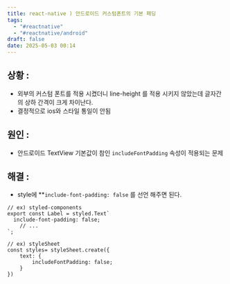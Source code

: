 ```yaml
---
title: react-native ) 안드로이드 커스텀폰트의 기본 패딩
tags:
  - "#reactnative"
  - "#reactnative/android"
draft: false
date: 2025-05-03 00:14
---
```


## 상황 :

- 외부의 커스텀 폰트를 적용 시켰더니 line-height 를 적용 시키지 않았는데 글자간의 상하 간격이 크게 차이난다.
- 결정적으로 ios와 스타일 통일이 안됨

## 원인 :

- 안드로이드 TextView 기본값이 참인 `includeFontPadding` 속성이 적용되는 문제

## 해결 :

- style에 \*\*`include-font-padding: false` 를 선언 해주면 된다.

```tsx
// ex) styled-components
export const Label = styled.Text`
  include-font-padding: false;
	// ...
`;

// ex) styleSheet
const styles= styleSheet.create({
	text: {
		includeFontPadding: false;
	}
})
```
